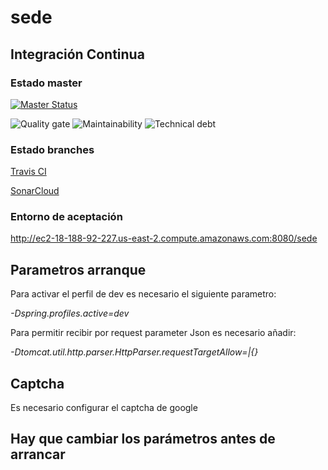 # sede

## Integración Continua

### Estado master
[![Master Status](https://travis-ci.org/jaliaga-devcenter/sede.svg?branch=master)](https://travis-ci.org/jaliaga-devcenter/sede)


![Quality gate](https://sonarcloud.io/api/project_badges/measure?project=teralco%3ASedeElectronica&metric=alert_status "Quality gate") ![Maintainability](https://sonarcloud.io/api/project_badges/measure?project=teralco%3ASedeElectronica&metric=sqale_rating "Maintainability") ![Technical debt](https://sonarcloud.io/api/project_badges/measure?project=teralco%3ASedeElectronica&metric=sqale_index "Technical debt") 

### Estado branches

[Travis CI](https://travis-ci.org/jaliaga-devcenter/sede/branches "Travis CI") 

[SonarCloud](https://sonarcloud.io/organizations/devcenter-es/projects "Sonar") 

### Entorno de aceptación

http://ec2-18-188-92-227.us-east-2.compute.amazonaws.com:8080/sede

## Parametros arranque 
Para activar el perfil de dev es necesario el siguiente parametro:

*-Dspring.profiles.active=dev* 

Para permitir recibir por request parameter Json es necesario añadir:

*-Dtomcat.util.http.parser.HttpParser.requestTargetAllow=|{}*


## Captcha

Es necesario configurar el captcha de google 

## Hay que cambiar los parámetros antes de arrancar

 
